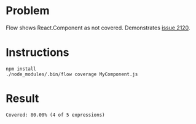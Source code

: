 # Problem
Flow shows React.Component as not covered. Demonstrates 
[issue 2120](http://github.com/facebook/flow/issues/2120).

# Instructions

    npm install
    ./node_modules/.bin/flow coverage MyComponent.js 

# Result

    Covered: 80.00% (4 of 5 expressions)

